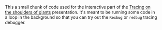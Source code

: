 This a small chunk of code used for the interactive part of the
[Tracing on the shoulders of giants](http://slides.com/nietaki/tracing-on-the-shoulders-of-giants)
presentation. It's meant to be running some code in a loop in the background
so that you can try out the `Rexbug` or `redbug` tracing debugger.

